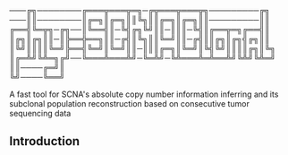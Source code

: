 ───╔╗────────╔═══╦═══╦═╗─╔╦═══╦═══╦╗─────────╔╗
───║║────────║╔═╗║╔═╗║║╚╗║║╔═╗║╔═╗║║─────────║║
╔══╣╚═╦╗─╔╗──║╚══╣║─╚╣╔╗╚╝║║─║║║─╚╣║╔══╦═╗╔══╣║
║╔╗║╔╗║║─║╠══╬══╗║║─╔╣║╚╗║║╚═╝║║─╔╣║║╔╗║╔╗╣╔╗║║
║╚╝║║║║╚═╝╠══╣╚═╝║╚═╝║║─║║║╔═╗║╚═╝║╚╣╚╝║║║║╔╗║╚╗
║╔═╩╝╚╩═╗╔╝──╚═══╩═══╩╝─╚═╩╝─╚╩═══╩═╩══╩╝╚╩╝╚╩═╝
║║────╔═╝║  
╚╝────╚══╝  


A fast tool for SCNA's absolute copy number information inferring and its subclonal population reconstruction based on consecutive tumor sequencing data

## Introduction


